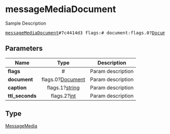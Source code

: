 # messageMediaDocument

Sample Description

<pre>
<a href="../constructor/messageMediaDocument.md">messageMediaDocument</a>#7c4414d3 flags:# document:flags.0?<a href="../type/Document.md">Document</a> caption:flags.1?<a href="../type/string.md">string</a> ttl_seconds:flags.2?<a href="../type/int.md">int</a> = <a href="../type/MessageMedia.md">MessageMedia</a>;
</pre>
## Parameters

| Name | Type | Description |
|------|:----:|-------------|
| **flags** | # | Param description |
| **document** | flags.0?<a href="../type/Document.md">Document</a> | Param description |
| **caption** | flags.1?<a href="../type/string.md">string</a> | Param description |
| **ttl_seconds** | flags.2?<a href="../type/int.md">int</a> | Param description |

## Type

<a href="../type/MessageMedia.md">MessageMedia</a>
